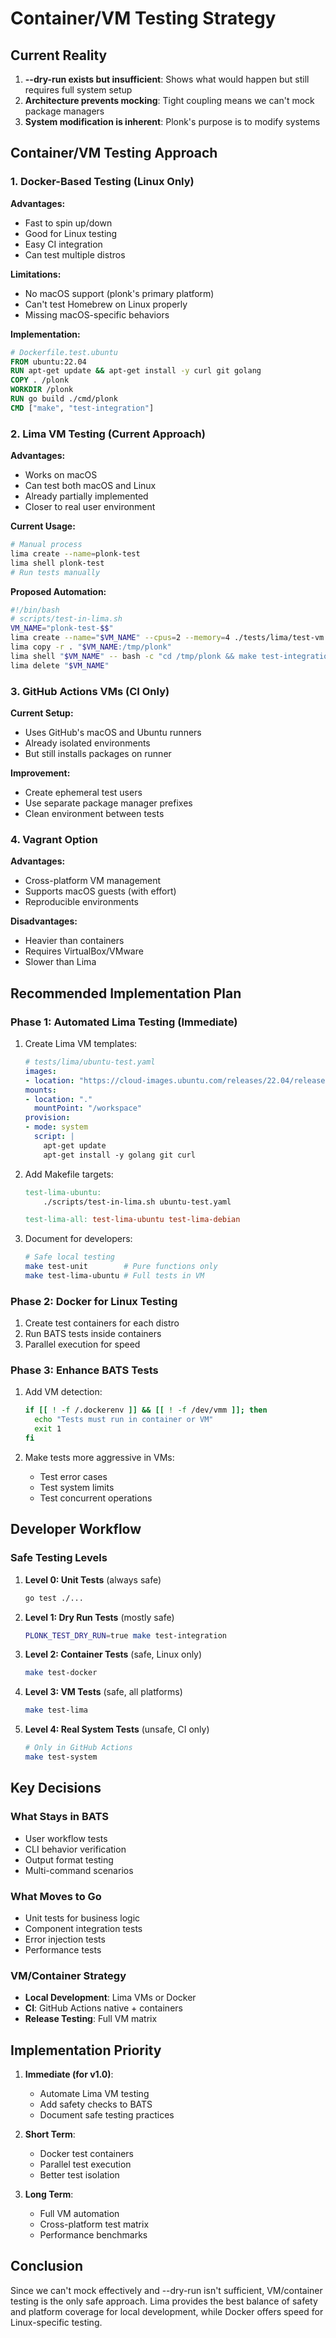 # Container/VM Testing Strategy

## Current Reality

1. **--dry-run exists but insufficient**: Shows what would happen but still requires full system setup
2. **Architecture prevents mocking**: Tight coupling means we can't mock package managers
3. **System modification is inherent**: Plonk's purpose is to modify systems

## Container/VM Testing Approach

### 1. Docker-Based Testing (Linux Only)

**Advantages:**
- Fast to spin up/down
- Good for Linux testing
- Easy CI integration
- Can test multiple distros

**Limitations:**
- No macOS support (plonk's primary platform)
- Can't test Homebrew on Linux properly
- Missing macOS-specific behaviors

**Implementation:**
```dockerfile
# Dockerfile.test.ubuntu
FROM ubuntu:22.04
RUN apt-get update && apt-get install -y curl git golang
COPY . /plonk
WORKDIR /plonk
RUN go build ./cmd/plonk
CMD ["make", "test-integration"]
```

### 2. Lima VM Testing (Current Approach)

**Advantages:**
- Works on macOS
- Can test both macOS and Linux
- Already partially implemented
- Closer to real user environment

**Current Usage:**
```bash
# Manual process
lima create --name=plonk-test
lima shell plonk-test
# Run tests manually
```

**Proposed Automation:**
```bash
#!/bin/bash
# scripts/test-in-lima.sh
VM_NAME="plonk-test-$$"
lima create --name="$VM_NAME" --cpus=2 --memory=4 ./tests/lima/test-vm.yaml
lima copy -r . "$VM_NAME:/tmp/plonk"
lima shell "$VM_NAME" -- bash -c "cd /tmp/plonk && make test-integration"
lima delete "$VM_NAME"
```

### 3. GitHub Actions VMs (CI Only)

**Current Setup:**
- Uses GitHub's macOS and Ubuntu runners
- Already isolated environments
- But still installs packages on runner

**Improvement:**
- Create ephemeral test users
- Use separate package manager prefixes
- Clean environment between tests

### 4. Vagrant Option

**Advantages:**
- Cross-platform VM management
- Supports macOS guests (with effort)
- Reproducible environments

**Disadvantages:**
- Heavier than containers
- Requires VirtualBox/VMware
- Slower than Lima

## Recommended Implementation Plan

### Phase 1: Automated Lima Testing (Immediate)

1. Create Lima VM templates:
   ```yaml
   # tests/lima/ubuntu-test.yaml
   images:
   - location: "https://cloud-images.ubuntu.com/releases/22.04/release/ubuntu-22.04-server-cloudimg-amd64.img"
   mounts:
   - location: "."
     mountPoint: "/workspace"
   provision:
   - mode: system
     script: |
       apt-get update
       apt-get install -y golang git curl
   ```

2. Add Makefile targets:
   ```makefile
   test-lima-ubuntu:
       ./scripts/test-in-lima.sh ubuntu-test.yaml

   test-lima-all: test-lima-ubuntu test-lima-debian
   ```

3. Document for developers:
   ```bash
   # Safe local testing
   make test-unit        # Pure functions only
   make test-lima-ubuntu # Full tests in VM
   ```

### Phase 2: Docker for Linux Testing

1. Create test containers for each distro
2. Run BATS tests inside containers
3. Parallel execution for speed

### Phase 3: Enhance BATS Tests

1. Add VM detection:
   ```bash
   if [[ ! -f /.dockerenv ]] && [[ ! -f /dev/vmm ]]; then
     echo "Tests must run in container or VM"
     exit 1
   fi
   ```

2. Make tests more aggressive in VMs:
   - Test error cases
   - Test system limits
   - Test concurrent operations

## Developer Workflow

### Safe Testing Levels

1. **Level 0: Unit Tests** (always safe)
   ```bash
   go test ./...
   ```

2. **Level 1: Dry Run Tests** (mostly safe)
   ```bash
   PLONK_TEST_DRY_RUN=true make test-integration
   ```

3. **Level 2: Container Tests** (safe, Linux only)
   ```bash
   make test-docker
   ```

4. **Level 3: VM Tests** (safe, all platforms)
   ```bash
   make test-lima
   ```

5. **Level 4: Real System Tests** (unsafe, CI only)
   ```bash
   # Only in GitHub Actions
   make test-system
   ```

## Key Decisions

### What Stays in BATS
- User workflow tests
- CLI behavior verification
- Output format testing
- Multi-command scenarios

### What Moves to Go
- Unit tests for business logic
- Component integration tests
- Error injection tests
- Performance tests

### VM/Container Strategy
- **Local Development**: Lima VMs or Docker
- **CI**: GitHub Actions native + containers
- **Release Testing**: Full VM matrix

## Implementation Priority

1. **Immediate (for v1.0)**:
   - Automate Lima VM testing
   - Add safety checks to BATS
   - Document safe testing practices

2. **Short Term**:
   - Docker test containers
   - Parallel test execution
   - Better test isolation

3. **Long Term**:
   - Full VM automation
   - Cross-platform test matrix
   - Performance benchmarks

## Conclusion

Since we can't mock effectively and --dry-run isn't sufficient, VM/container testing is the only safe approach. Lima provides the best balance of safety and platform coverage for local development, while Docker offers speed for Linux-specific testing.
